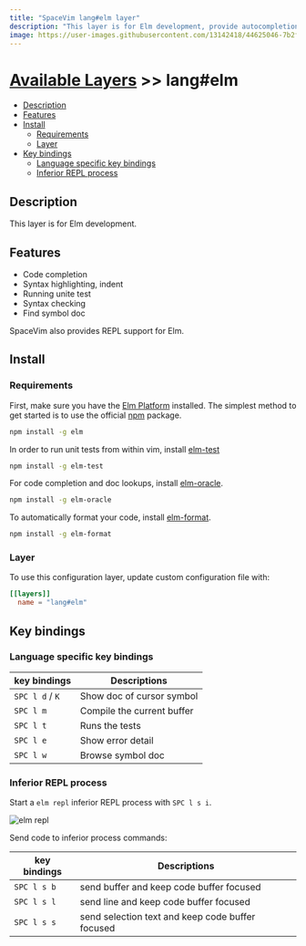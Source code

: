 ```yaml
---
title: "SpaceVim lang#elm layer"
description: "This layer is for Elm development, provide autocompletion, syntax checking, code format for Elm file."
image: https://user-images.githubusercontent.com/13142418/44625046-7b2f7700-a931-11e8-807e-dba3f73c9e90.png
---
```


# [Available Layers](../../) >> lang#elm

<!-- vim-markdown-toc GFM -->

- [Description](#description)
- [Features](#features)
- [Install](#install)
  - [Requirements](#requirements)
  - [Layer](#layer)
- [Key bindings](#key-bindings)
  - [Language specific key bindings](#language-specific-key-bindings)
  - [Inferior REPL process](#inferior-repl-process)

<!-- vim-markdown-toc -->

## Description

This layer is for Elm development.

## Features

- Code completion
- Syntax highlighting, indent
- Running unite test
- Syntax checking
- Find symbol doc

SpaceVim also provides REPL support for Elm.

## Install

### Requirements

First, make sure you have the [Elm Platform](http://elm-lang.org/install) installed. The simplest method to get started is to use the official [npm](https://www.npmjs.com/package/elm) package.

```sh
npm install -g elm
```

In order to run unit tests from within vim, install [elm-test](https://github.com/rtfeldman/node-elm-test)

```sh
npm install -g elm-test
```

For code completion and doc lookups, install [elm-oracle](https://github.com/elmcast/elm-oracle).

```sh
npm install -g elm-oracle
```

To automatically format your code, install [elm-format](https://github.com/avh4/elm-format).

```sh
npm install -g elm-format
```

### Layer

To use this configuration layer, update custom configuration file with:

```toml
[[layers]]
  name = "lang#elm"
```

## Key bindings

### Language specific key bindings

| key bindings    | Descriptions               |
| --------------- | -------------------------- |
| `SPC l d` / `K` | Show doc of cursor symbol  |
| `SPC l m`       | Compile the current buffer |
| `SPC l t`       | Runs the tests             |
| `SPC l e`       | Show error detail          |
| `SPC l w`       | Browse symbol doc          |

### Inferior REPL process

Start a `elm repl` inferior REPL process with `SPC l s i`.

![elm repl](https://user-images.githubusercontent.com/13142418/44625046-7b2f7700-a931-11e8-807e-dba3f73c9e90.png)

Send code to inferior process commands:

| key bindings | Descriptions                                     |
| -----------  | ------------------------------------------------ |
| `SPC l s b`  | send buffer and keep code buffer focused         |
| `SPC l s l`  | send line and keep code buffer focused           |
| `SPC l s s`  | send selection text and keep code buffer focused |

